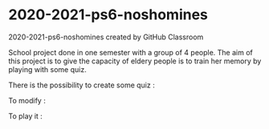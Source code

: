 # 2020-2021-ps6-noshomines
2020-2021-ps6-noshomines created by GitHub Classroom


School project done in one semester with a group of 4 people.
The aim of this project is to give the capacity of eldery people is to train her memory by playing with some quiz.

There is the possibility to create some quiz :



To modify : 




To play it :